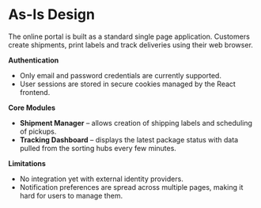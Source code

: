 # As-Is Design

The online portal is built as a standard single page application. Customers
create shipments, print labels and track deliveries using their web browser.

**Authentication**
* Only email and password credentials are currently supported.
* User sessions are stored in secure cookies managed by the React frontend.

**Core Modules**
* **Shipment Manager** – allows creation of shipping labels and scheduling of
  pickups.
* **Tracking Dashboard** – displays the latest package status with data pulled
  from the sorting hubs every few minutes.

**Limitations**
* No integration yet with external identity providers.
* Notification preferences are spread across multiple pages, making it hard for
  users to manage them.
